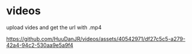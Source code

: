 # videos
upload vides and get the url with .mp4


https://github.com/HuuDanJR/videos/assets/40542971/df27c5c5-a279-42a4-94c2-530aa9e5a9f4

